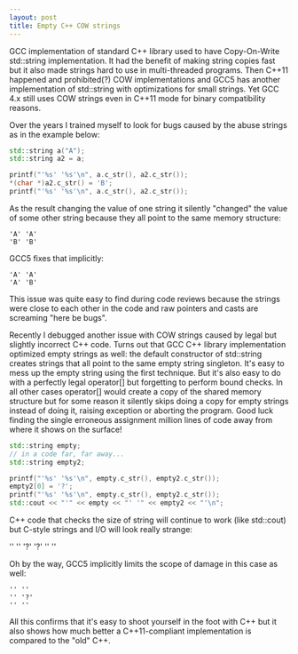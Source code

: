 ```yaml
---
layout: post
title: Empty C++ COW strings
---
```


GCC implementation of standard C++ library used to have Copy-On-Write std::string implementation. It had the benefit of making string copies fast but it also made strings hard to use in multi-threaded programs. Then C++11 happened and prohibited(?) COW implementations and GCC5 has another implementation of std::string with optimizations for small strings. Yet GCC 4.x still uses COW strings even in C++11 mode for binary compatibility reasons.

Over the years I trained myself to look for bugs caused by the abuse strings as in the example below:

```cpp
std::string a("A");
std::string a2 = a;

printf("'%s' '%s'\n", a.c_str(), a2.c_str());
*(char *)a2.c_str() = 'B';
printf("'%s' '%s'\n", a.c_str(), a2.c_str());
```

As the result changing the value of one string it silently "changed" the value of some other string because they all point to the same memory structure:

```
'A' 'A'
'B' 'B'
```

GCC5 fixes that implicitly:

```
'A' 'A'
'A' 'B'
```

This issue was quite easy to find during code reviews because the strings were close to each other in the code and raw pointers and casts are screaming "here be bugs".

Recently I debugged another issue with COW strings caused by legal but slightly incorrect C++ code. Turns out that GCC C++ library implementation optimized empty strings as well: the default constructor of std::string creates strings that all point to the same empty string singleton. It's easy to mess up the empty string using the first technique. But it's also easy to do with a perfectly legal operator[] but forgetting to perform bound checks. In all other cases operator[] would create a copy of the shared memory structure but for some reason it silently skips doing a copy for empty strings instead of doing it, raising exception or aborting the program. Good luck finding the single erroneous assignment million lines of code away from where it shows on the surface!

```cpp
std::string empty;
// in a code far, far away...
std::string empty2;

printf("'%s' '%s'\n", empty.c_str(), empty2.c_str());
empty2[0] = '?';
printf("'%s' '%s'\n", empty.c_str(), empty2.c_str());
std::cout << "'" << empty << "' '" << empty2 << "'\n";
```

C++ code that checks the size of string will continue to work (like std::cout) but C-style strings and I/O will look really strange:

'' ''
'?' '?'
'' ''

Oh by the way, GCC5 implicitly limits the scope of damage in this case as well:

```
'' ''
'' '?'
'' ''
```


All this confirms that it's easy to shoot yourself in the foot with C++ but it also shows how much better a C++11-compliant implementation is compared to the "old" C++.
